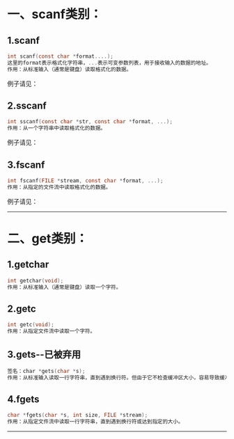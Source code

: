 # 一、scanf类别：
## 1.scanf
```c
int scanf(const char *format....);
这里的format表示格式化字符串，...表示可变参数列表，用于接收输入的数据的地址。
作用：从标准输入（通常是键盘）读取格式化的数据。
```
例子请见：[](./test/test.c)

## 2.sscanf
```c
int sscanf(const char *str, const char *format, ...);
作用：从一个字符串中读取格式化的数据。

```
例子请见：[](./test/test.c)

## 3.fscanf
```c
int fscanf(FILE *stream, const char *format, ...);
作用：从指定的文件流中读取格式化的数据。

```
例子请见：[](./test/test.c)


---
# 二、get类别：
## 1.getchar
```c
int getchar(void);
作用：从标准输入（通常是键盘）读取一个字符。
```

## 2.getc
```c
int getc(void);
作用：从指定文件流中读取一个字符。
```

## 3.gets--已被弃用
```c
签名：char *gets(char *s);
作用：从标准输入读取一行字符串，直到遇到换行符。但由于它不检查缓冲区大小，容易导致缓冲区溢出，已被弃用。
```

## 4.fgets
```c
char *fgets(char *s, int size, FILE *stream);
作用：从指定文件流中读取一行字符串，直到遇到换行符或达到指定的大小。
```
---